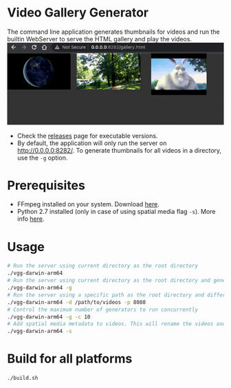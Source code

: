 # Video Gallery Generator
The command line application generates thumbnails for videos and run the builtin WebServer to serve the HTML gallery and play the videos.
![](img/1.png)

- Check the [releases](https://github.com/gadelkareem/video-gallery-generator/releases) page for executable versions.
- By default, the application will only run the server on http://0.0.0.0:8282/. To generate thumbnails for all videos in a directory, use the `-g` option.

# Prerequisites
- FFmpeg installed on your system. Download [here](https://ffmpeg.org/download.html).
- Python 2.7 installed (only in case of using spatial media flag `-s`). More info [here](https://github.com/google/spatial-media).

# Usage
```bash
# Run the server using current directory as the root directory
./vgg-darwin-arm64 
# Run the server using current directory as the root directory and generate thumbnails for all videos in the current directory
./vgg-darwin-arm64 -g
# Run the server using a specific path as the root directory and different port
./vgg-darwin-arm64 -d /path/to/videos -p 8080
# Control the maximum number of generators to run concurrently
./vgg-darwin-arm64 -g -c 10
# Add spatial media metadata to videos. This will rename the videos and add '_180x180_3dh' suffix to the video file name. Only left-right 180 is currently supported. 
./vgg-darwin-arm64 -s
```

# Build for all platforms
```shell
./build.sh
```